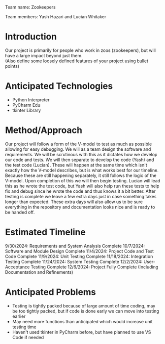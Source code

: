 Team name: Zookeepers

Team members: Yash Hazari and Lucian Whitaker

# Introduction

Our project is primarily for people who work in zoos (zookeepers), but will have a large impact beyond just them.  
(Also define some loosely defined features of your project using bullet points)

# Anticipated Technologies

- Python Interpreter
- PyCharm Edu
- tkinter Library

# Method/Approach

Our project will follow a form of the V-model to test as much as possible allowing for easy debugging.  We will as a team design the software and requirements.  We will be scrutinous with this as it dictates how we develop our code and tests.  We will then separate to develop the code (Yash) and the test code (Lucian).  These will happen at the same time which isn't exactly how the V-model describes, but is what works best for our timeline.  Because these are still happening separately, it still follows the logic of the V-model.  Upon completion of this we will then begin testing.  Lucian will lead this as he wrote the test code, but Yash will also help run these tests to help fix and debug since he wrote the code and thus knows it a bit better.  After testing is complete we leave a few extra days just in case something takes longer than expected.  These extra days will also allow us to be sure everything in the repository and documentation looks nice and is ready to be handed off.

# Estimated Timeline

9/30/2024: Requirements and System Analysis Complete
10/7/2024: Software and Module Design Complete
11/4/2024: Project Code and Test Code Complete
11/9/2024: Unit Testing Complete
11/18/2024: Integration Testing Complete
11/24/2024: System Testing Complete
12/2/2024: User-Acceptance Testing Complete
12/6/2024: Project Fully Complete (Including Documentation and Refinements)

# Anticipated Problems

- Testing is tightly packed because of large amount of time coding, may be too tightly packed, but if code is done early we can move into testing earlier
- May need more functions than anticipated which would increase unit testing time
- Haven't used tkinter in PyCharm before, but have planned to use VS Code if needed
